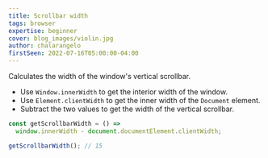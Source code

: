 ```yaml
---
title: Scrollbar width
tags: browser
expertise: beginner
cover: blog_images/violin.jpg
author: chalarangelo
firstSeen: 2022-07-16T05:00:00-04:00
---
```


Calculates the width of the window's vertical scrollbar.


- Use `Window.innerWidth` to get the interior width of the window.
- Use `Element.clientWidth` to get the inner width of the `Document` element.
- Subtract the two values to get the width of the vertical scrollbar.

```js
const getScrollbarWidth = () =>
  window.innerWidth - document.documentElement.clientWidth;
```

```js
getScrollbarWidth(); // 15
```
